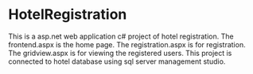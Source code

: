 # HotelRegistration
This is a asp.net web application c# project of hotel registration.
The frontend.aspx is the home page.
The registration.aspx is for registration.
The gridview.aspx is for viewing the registered users.
This project is connected to  hotel database using sql server management studio.
